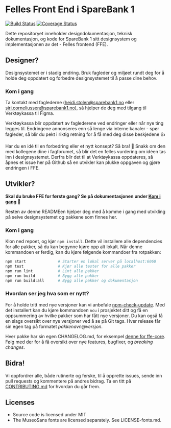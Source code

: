 # Felles Front End i SpareBank 1

[![Build Status](https://travis-ci.org/SpareBank1/designsystem.svg?branch=master)](https://travis-ci.org/SpareBank1/designsystem)
[![Coverage Status](https://coveralls.io/repos/github/SpareBank1/designsystem/badge.svg?branch=master)](https://coveralls.io/github/SpareBank1/designsystem?branch=master)

Dette repositoryet inneholder designdokumentasjon, teknisk dokumentasjon, og kode for SpareBank 1 sitt designsystem og
implementasjonen av det - Felles frontend (FFE).

## Designer?

Designsystemet er i stadig endring. Bruk fagleder og miljøet rundt deg for å holde deg oppdatert og forbedre
designsystemet til å passe dine behov.

### Kom i gang

Ta kontakt med faglederne (heidi.stolen@sparebank1.no eller siri.corneliussen@sparebank1.no), så hjelper de deg med tilgang til Verktøykassa til Figma.

Verktøykassa blir oppdatert av faglederene ved endringer eller når nye ting legges til. Endringene annonseres enn så
lenge via interne kanaler - spør fagleder, så blir du pekt i riktig retning for å få med deg disse beskjedene :+1:

Har du en idé til en forbedring eller et nytt konsept? Så bra! :tada: Snakk om den med kollegene dine i fagforumet,
så blir det en felles vurdering om idéen tas inn i designsystemet. Derfra blir det til at Verktøykassa oppdateres,
så åpnes et issue her på Github så en utvikler kan plukke oppgaven og gjøre endringen i FFE.

## Utvikler?

**Skal du bruke FFE for første gang? Se på dokumentasjonen under [Kom i gang](https://design.sparebank1.no/kom-i-gang.html#kom-i-gang_for-utviklere)** :book:

Resten av denne READMEen hjelper deg med å komme i gang med utvikling på selve designsystemet og pakkene som finnes her.

### Kom i gang

Klon ned repoet, og kjør `npm install`. Dette vil installere alle dependencies for alle pakker, så du kan begynne
kjøre opp alt lokalt. Når denne kommandoen er ferdig, kan du kjøre følgende kommandoer fra rotpakken:

```bash
npm start              # Starter en lokal server på localhost:6060
npm test               # Kjør alle tester for alle pakker
npm run lint           # Lint alle pakker
npm run build          # Bygg alle pakker
npm run build:all      # Bygg alle pakker og dokumentasjon
```

### Hvordan ser jeg hva som er nytt?

For å holde tritt med nye versjoner kan vi anbefale [npm-check-update](https://www.npmjs.com/package/npm-check-updates).
Med det installert kan du kjøre kommandoen `ncu` i prosjektet ditt og få en oppsummering av hvilke pakker som har fått
nye versjoner. Du kan også få en slags oversikt over nye versjoner ved å se på Git tags. Hver release får sin egen tag
på formatet _pakkenavn@versjon_.

Hver pakke har sin egen CHANGELOG.md, for eksempel [denne for ffe-core](packages/ffe-core/CHANGELOG.md). Følg med der
for å få oversikt over nye features, bugfixer, og _breaking changes_.

## Bidra!

Vi oppfordrer alle, både rutinerte og ferske, til å opprette issues, sende inn pull requests og kommentere på andres
bidrag. Ta en titt på [CONTRIBUTING.md](CONTRIBUTING.md) for hvordan du går frem.

## Licenses

-   Source code is licensed under MIT
-   The MuseoSans fonts are licensed separately. See LICENSE-fonts.md.
